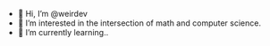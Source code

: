 - 👋 Hi, I’m @weirdev
- 👀 I’m interested in the intersection of math and computer science.
- 🌱 I’m currently learning..
